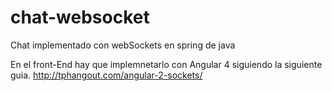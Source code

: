 # chat-websocket
Chat implementado con webSockets en spring de java

En el front-End hay que implemnetarlo con Angular 4 siguiendo la siguiente guia.
http://tphangout.com/angular-2-sockets/

